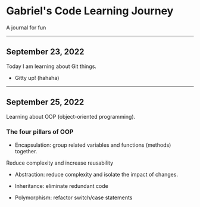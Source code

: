 # Gabriel's Code Learning Journey

A journal for fun

---

## September 23, 2022

Today I am learning about Git things.

- Gitty up! (hahaha)

---

## September 25, 2022

Learning about OOP (object-oriented programming).

### The four pillars of OOP

- Encapsulation: group related variables and functions (methods) together.

Reduce complexity and increase reusability

- Abstraction: reduce complexity and isolate the impact of changes.

- Inheritance: eliminate redundant code

- Polymorphism: refactor switch/case statements
